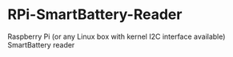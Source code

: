 # RPi-SmartBattery-Reader
Raspberry Pi (or any Linux box with kernel I2C interface available) SmartBattery reader
